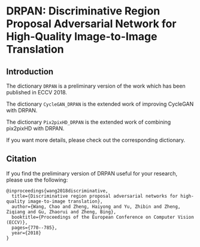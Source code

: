 # DRPAN: Discriminative Region Proposal Adversarial Network for High-Quality Image-to-Image Translation

## Introduction

The dictionary `DRPAN` is a preliminary version of the work which has been published in ECCV 2018.

The dictionary `CycleGAN_DRPAN` is the extended work of improving CycleGAN with DRPAN.

The dictionary `Pix2pixHD_DRPAN` is the extended work of combining pix2pixHD with DRPAN.

If you want more details, please check out the corresponding dictionary.

## Citation
If you find the preliminary version of DRPAN useful for your research, please use the following:
```
@inproceedings{wang2018discriminative,
  title={Discriminative region proposal adversarial networks for high-quality image-to-image translation},
  author={Wang, Chao and Zheng, Haiyong and Yu, Zhibin and Zheng, Ziqiang and Gu, Zhaorui and Zheng, Bing},
  booktitle={Proceedings of the European Conference on Computer Vision (ECCV)},
  pages={770--785},
  year={2018}
}
```

